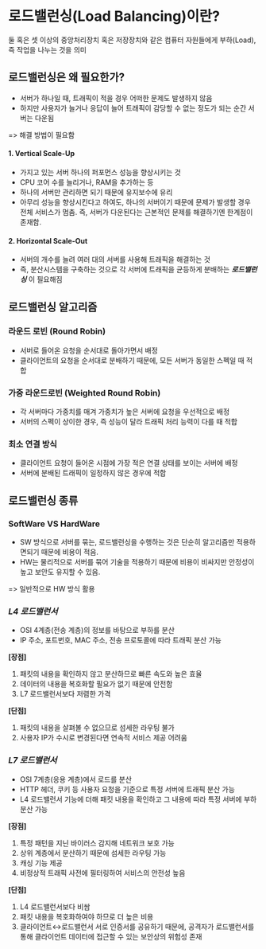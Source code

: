 # 로드밸런싱(Load Balancing)이란?

둘 혹은 셋 이상의 중앙처리장치 혹은 저장장치와 같은 컴퓨터 자원들에게 부하(Load), 즉 작업을 나누는 것을 의미

## 로드밸런싱은 왜 필요한가?

- 서버가 하나일 때, 트래픽이 적을 경우 어떠한 문제도 발생하지 않음
- 하지만 사용자가 늘거나 응답이 늘어 트래픽이 감당할 수 없는 정도가 되는 순간 서버는 다운됨

=> 해결 방법이 필요함

#### 1. Vertical Scale-Up

- 가지고 있는 서버 하나의 퍼포먼스 성능을 향상시키는 것
- CPU 코어 수를 늘리거나, RAM을 추가하는 등
- 하나의 서버만 관리하면 되기 때문에 유지보수에 유리
- 아무리 성능을 향상시킨다고 하여도, 하나의 서버이기 때문에 문제가 발생할 경우 전체 서비스가 멈춤. 즉, 서버가 다운된다는 근본적인 문제를 해결하기엔 한계점이 존재함.

#### 2. Horizontal Scale-Out

- 서버의 개수를 늘려 여러 대의 서버를 사용해 트래픽을 해결하는 것
- 즉, 분산시스템을 구축하는 것으로 각 서버에 트래픽을 균등하게 분배하는 **_로드밸런싱_** 이 필요해짐

## 로드밸런싱 알고리즘

### 라운드 로빈 (Round Robin)

- 서버로 들어온 요청을 순서대로 돌아가면서 배정
- 클라이언트의 요청을 순서대로 분배하기 때문에, 모든 서버가 동일한 스펙일 때 적합

### 가중 라운드로빈 (Weighted Round Robin)

- 각 서버마다 가중치를 매겨 가중치가 높은 서버에 요청을 우선적으로 배정
- 서버의 스펙이 상이한 경우, 즉 성능이 달라 트래픽 처리 능력이 다를 때 적합

### 최소 연결 방식

- 클라이언트 요청이 들어온 시점에 가장 적은 연결 상태를 보이는 서버에 배정
- 서버에 분배된 트래픽이 일정하지 않은 경우에 적합 

## 로드밸런싱 종류

### SoftWare VS HardWare
- SW 방식으로 서버를 묶는, 로드밸런싱을 수행하는 것은 단순히 알고리즘만 적용하면되기 때문에 비용이 적음.
- HW는 물리적으로 서버를 묶어 기술을 적용하기 때문에 비용이 비싸지만 안정성이 높고 보안도 유지할 수 있음.

=> 일반적으로 HW 방식 활용

### _L4 로드밸런서_

- OSI 4계층(전송 계층)의 정보를 바탕으로 부하를 분산
- IP 주소, 포트번호, MAC 주소, 전송 프로토콜에 따라 트래픽 분산 가능

**[장점]**
1. 패킷의 내용을 확인하지 않고 분산하므로 빠른 속도와 높은 효율
2. 데이터의 내용을 복호화할 필요가 없기 때문에 안전함
3. L7 로드밸런서보다 저렴한 가격

**[단점]**
1. 패킷의 내용을 살펴볼 수 없으므로 섬세한 라우팅 불가
2. 사용자 IP가 수시로 변경된다면 연속적 서비스 제공 어려움

### _L7 로드밸런서_

- OSI 7계층(응용 계층)에서 로드를 분산
- HTTP 헤더, 쿠키 등 사용자 요청을 기준으로 특정 서버에 트래픽 분산 가능
- L4 로드밸런서 기능에 더해 패킷 내용을 확인하고 그 내용에 따라 특정 서버에 부하 분산 가능

**[장점]**
1. 특정 패턴을 지닌 바이러스 감지해 네트워크 보호 가능
2. 상위 계층에서 분산하기 때문에 섬세한 라우팅 가능
3. 캐싱 기능 제공
4. 비정상적 트래픽 사전에 필터링하여 서비스의 안전성 높음

**[단점]**
1. L4 로드밸런서보다 비쌈
2. 패킷 내용을 복호화하여야 하므로 더 높은 비용
3. 클라이언트↔로드밸런서 서로 인증서를 공유하기 때문에, 공격자가 로드밸런서를 통해 클라이언트 데이터에 접근할 수 있는 보안상의 위험성 존재